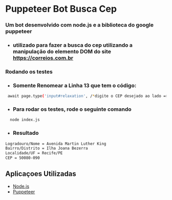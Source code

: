 # Puppeteer Bot Busca Cep

### Um bot desenvolvido com node.js e a biblioteca do google puppeteer

#### 
- ### utilizado para fazer a busca do cep utilizando a manipulação do elemento DOM do site https://correios.com.br
### Rodando os testes

- ### Somente Renomear a Linha 13 que tem o código:
```bash
 await page.type('input#relaxation', /*digite o CEP desejado ao lado =>*/'50080090');
```
- ### Para rodar os testes, rode o seguinte comando

```bash
  node index.js
```
- ### Resultado

```bash
Logradouro/Nome = Avenida Martin Luther King  
Bairro/Distrito = Ilha Joana Bezerra
Localidade/UF = Recife/PE
CEP = 50080-090
```

## Aplicaçoes Utilizadas

 - [Node.js](https://nodejs.org/en/)
 - [Puppeteer](https://pptr.dev/)